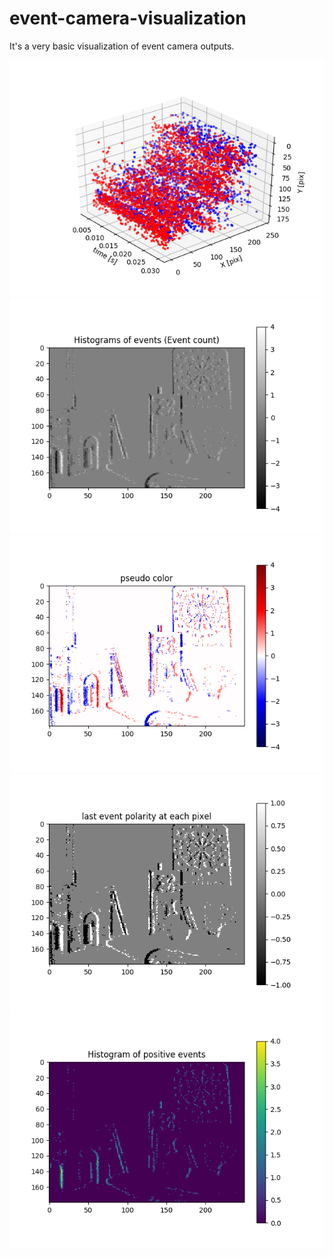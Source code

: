 # event-camera-visualization
It's a very basic visualization of event camera outputs.

![](visualizations/01_space_time.png)
![](visualizations/02_histograms_of_events.png)
![](visualizations/03_pseudocolor_histogram.png)
![](visualizations/04_last_event_polarity.png)
![](visualizations/05_hist_of_positive_events.png)
